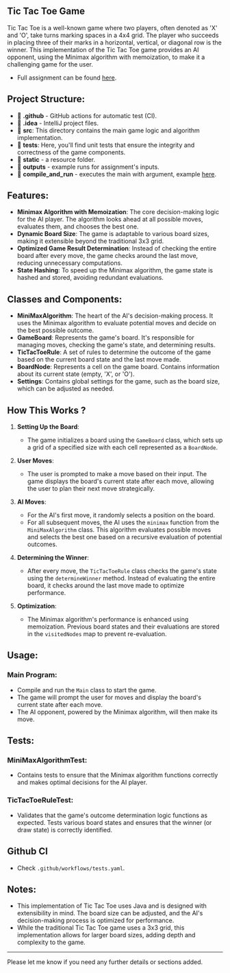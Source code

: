## Tic Tac Toe Game

Tic Tac Toe is a well-known game where two players, often denoted as 'X' and 'O', take turns marking spaces in a 4x4 grid. The player who succeeds in placing three of their marks in a horizontal, vertical, or diagonal row is the winner. This implementation of the Tic Tac Toe game provides an AI opponent, using the Minimax algorithm with memoization, to make it a challenging game for the user.
- Full assignment can be found [here](/static/assigment.pdf).

## Project Structure:
- 📁 **.github** - GitHub actions for automatic test (CI).
- 📁 **.idea** - IntelliJ project files.
- 📁 **src**: This directory contains the main game logic and algorithm implementation.
- 📁 **tests**: Here, you'll find unit tests that ensure the integrity and correctness of the game components.
- 📁 **static** - a resource folder.
- 📁 **outputs** - example runs for assignment's inputs.
- 📄 **compile_and_run** - executes the main with argument, example [here](#usage).

## Features:

- **Minimax Algorithm with Memoization**: The core decision-making logic for the AI player. The algorithm looks ahead at all possible moves, evaluates them, and chooses the best one.
- **Dynamic Board Size**: The game is adaptable to various board sizes, making it extensible beyond the traditional 3x3 grid.
- **Optimized Game Result Determination**: Instead of checking the entire board after every move, the game checks around the last move, reducing unnecessary computations.
- **State Hashing**: To speed up the Minimax algorithm, the game state is hashed and stored, avoiding redundant evaluations.

## Classes and Components:

- **MiniMaxAlgorithm**: The heart of the AI's decision-making process. It uses the Minimax algorithm to evaluate potential moves and decide on the best possible outcome.
- **GameBoard**: Represents the game's board. It's responsible for managing moves, checking the game's state, and determining results.
- **TicTacToeRule**: A set of rules to determine the outcome of the game based on the current board state and the last move made.
- **BoardNode**: Represents a cell on the game board. Contains information about its current state (empty, 'X', or 'O').
- **Settings**: Contains global settings for the game, such as the board size, which can be adjusted as needed.

## How This Works ?

1. **Setting Up the Board**:
    - The game initializes a board using the `GameBoard` class, which sets up a grid of a specified size with each cell represented as a `BoardNode`.

2. **User Moves**:
    - The user is prompted to make a move based on their input. The game displays the board's current state after each move, allowing the user to plan their next move strategically.

3. **AI Moves**:
    - For the AI's first move, it randomly selects a position on the board.
    - For all subsequent moves, the AI uses the `minimax` function from the `MiniMaxAlgorithm` class. This algorithm evaluates possible moves and selects the best one based on a recursive evaluation of potential outcomes.

4. **Determining the Winner**:
    - After every move, the `TicTacToeRule` class checks the game's state using the `determineWinner` method. Instead of evaluating the entire board, it checks around the last move made to optimize performance.

5. **Optimization**:
    - The Minimax algorithm's performance is enhanced using memoization. Previous board states and their evaluations are stored in the `visitedNodes` map to prevent re-evaluation.


## Usage:

### Main Program:

- Compile and run the `Main` class to start the game.
- The game will prompt the user for moves and display the board's current state after each move.
- The AI opponent, powered by the Minimax algorithm, will then make its move.

## Tests:

### **MiniMaxAlgorithmTest**:
- Contains tests to ensure that the Minimax algorithm functions correctly and makes optimal decisions for the AI player.

### **TicTacToeRuleTest**:
- Validates that the game's outcome determination logic functions as expected. Tests various board states and ensures that the winner (or draw state) is correctly identified.

## Github CI
- Check `.github/workflows/tests.yaml`.

## Notes:

- This implementation of Tic Tac Toe uses Java and is designed with extensibility in mind. The board size can be adjusted, and the AI's decision-making process is optimized for performance.
- While the traditional Tic Tac Toe game uses a 3x3 grid, this implementation allows for larger board sizes, adding depth and complexity to the game.

---

Please let me know if you need any further details or sections added.